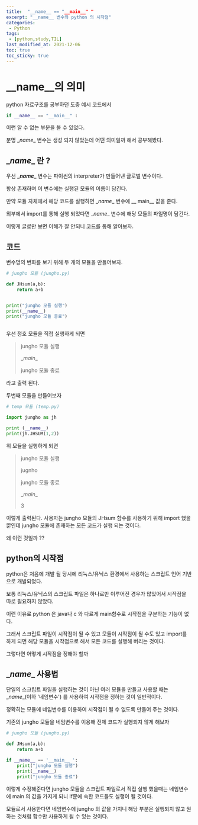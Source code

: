 ```yaml
---
title:  "__name__ == "__main__" "
excerpt: "__name__ 변수와 python 의 시작점"
categories:
 - Python
tags:
 - [python,study,TIL]
last_modified_at: 2021-12-06
toc: true
toc_sticky: true
---
```


#  \__name__의 의미



python 자료구조를 공부하던 도중 예시 코드에서



```python
if __name__ == "__main__" : 
```



이런 알 수 없는 부분을 볼 수 있었다.

분명 \__name__ 변수는 생성 되지 않았는데 어떤 의미일까 해서 공부해봤다.



## \__name__ 란 ?



우선 **\__name__** 변수는 파이썬의 interpreter가 만들어낸 글로벌 변수이다.

항상 존재하며 이 변수에는 실행된 모듈의 이름이 담긴다.

만약 모듈 자체에서 해당 코드를 실행하면 \__name__ 변수에 __ main__ 값을 준다.

외부에서 import를 통해 실행 되었다면 \__name__ 변수에 해당 모듈의 파일명이 담긴다.



이렇게 글로만 보면 이해가 잘 안되니 코드를 통해 알아보자.





## 코드



변수명의 변화를 보기 위해 두 개의 모듈을 만들어보자.



```python
# jungho 모듈 (jungho.py)

def JHsum(a,b):
    return a+b


print("jungho 모듈 실행")
print(__name__)
print("jungho 모듈 종료")



```

 

우선 정호 모듈을 직접 실행하게 되면 

> jungho 모듈 실행
>
> \__main__
>
> jungho 모듈 종료



라고 출력 된다. 



두번째 모듈을 만들어보자

```python
# temp 모듈 (temp.py)

import jungho as jh

print (__name__)
print(jh.JHSUM(1,2))
```



위 모듈을 실행하게 되면



> jungho 모듈 실행
>
> jugnho
>
> jungho 모듈 종료
>
> \__main__
>
> 3



이렇게 출력된다. 사용자는 jungho 모듈의 JHsum 함수를 사용하기 위해 import 했을 뿐인데 jungho 모듈에 존재하는 모든 코드가 실행 되는 것이다.

 

왜 이런 것일까 ?? 



## python의 시작점



python은 처음에 개발 될 당시에 리눅스/유닉스 환경에서 사용하는 스크립트 언어 기반으로 개발되었다.

보통 리눅스/유닉스의 스크립트 파일은 하나로만 이루어진 경우가 많았어서 시작점을 따로 필요하지 않았다.

이런 이유로 python 은 java나 c 와 다르게 main함수로 시작점을 구분하는 기능이 없다.

그래서 스크립트 파일이 시작점이 될 수 있고 모듈이 시작점이 될 수도 있고 import를 하게 되면 해당 모듈을 시작점으로 해서 모든 코드를 실행해 버리는 것이다.

그렇다면 어떻게 시작점을 정해야 할까



## \__name__ 사용법



단일의 스크립트 파일을 실행하는 것이 아닌 여러 모듈을 만들고 사용할 때는 \__name__(이하 '네임변수') 를 사용하여 시작점을 정하는 것이 일반적이다.

정확히는 모듈에 네임변수를 이용하여 시작점이 될 수 없도록 만들어 주는 것이다.



기존의 jungho 모듈을 네임변수를 이용해 전체 코드가 실행되지 않게 해보자



```python
# jungho 모듈 (jungho.py)

def JHsum(a,b):
    return a+b

if __name__ == '__main__ ':
	print("jungho 모듈 실행")
	print(__name__)
	print("jungho 모듈 종료")
```



이렇게 수정해준다면 jungho 모듈을 스크립트 파일로서 직접 실행 했을때는 네임변수에 main 의 값을 가지게 되니 if문에 속한 코드들도 실행이 될 것이다.

모듈로서 사용한다면 네임변수에 jungho 의 값을 가지니 해당 부분은 실행되지 않고 원하는 것처럼 함수만 사용하게 될 수 있는 것이다.


